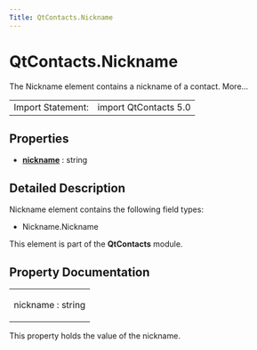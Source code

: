 ```yaml
---
Title: QtContacts.Nickname
---
```


# QtContacts.Nickname

<span class="subtitle"></span>
<!-- $$$Nickname-brief -->
<p>The Nickname element contains a nickname of a contact. More...</p>
<!-- @@@Nickname -->
<table class="alignedsummary">
<tr><td class="memItemLeft rightAlign topAlign"> Import Statement:</td><td class="memItemRight bottomAlign"> import QtContacts 5.0</td></tr></table><ul>
</ul>
<h2 id="properties">Properties</h2>
<ul>
<li class="fn"><b><b><a href="#nickname-prop">nickname</a></b></b> : string</li>
</ul>
<!-- $$$Nickname-description -->
<h2 id="details">Detailed Description</h2>
</p>
<p>Nickname element contains the following field types:</p>
<ul>
<li>Nickname.Nickname</li>
</ul>
<p>This element is part of the <b>QtContacts</b> module.</p>
<!-- @@@Nickname -->
<h2>Property Documentation</h2>
<!-- $$$nickname -->
<table class="qmlname"><tr valign="top" id="nickname-prop"><td class="tblQmlPropNode"><p><span class="name">nickname</span> : <span class="type">string</span></p></td></tr></table><p>This property holds the value of the nickname.</p>
<!-- @@@nickname -->
<br/>
